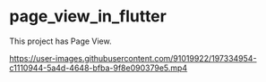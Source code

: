 # page_view_in_flutter
 This project has Page View.


https://user-images.githubusercontent.com/91019922/197334954-c1110944-5a4d-4648-bfba-9f8e090379e5.mp4

